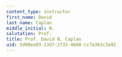 ```yaml
---
content_type: instructor
first_name: David
last_name: Caplan
middle_initial: N.
salutation: Prof.
title: Prof. David N. Caplan
uid: 5d60ea93-13d7-2733-4668-cc7a363c3a92
---
```

